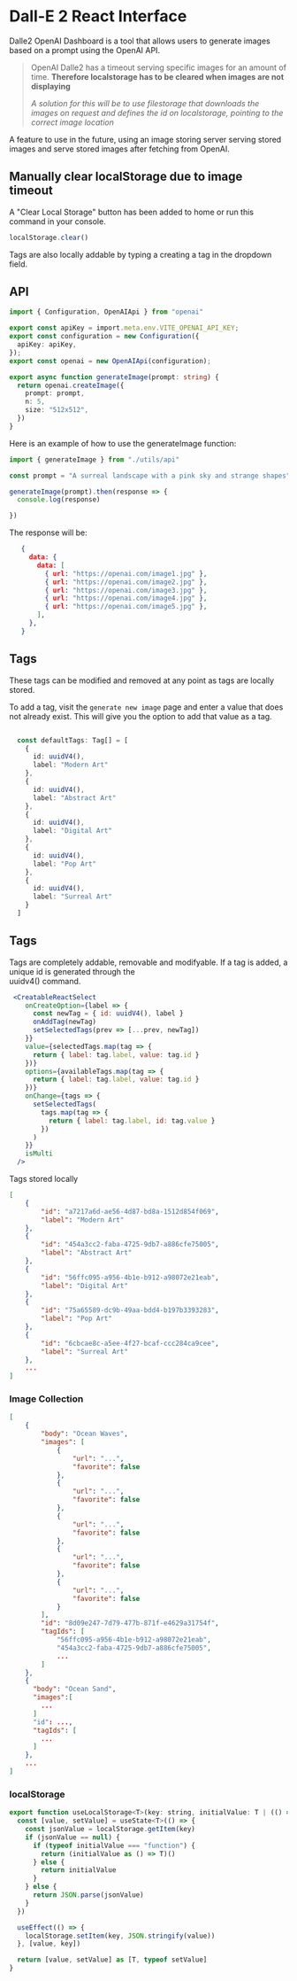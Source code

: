 # Dall-E 2 React Interface

Dalle2 OpenAI Dashboard is a tool that allows users to generate images based on a prompt using the OpenAI API. 

> OpenAI Dalle2 has a timeout serving specific images for an amount of time. 
> **Therefore localstorage has to be cleared when images are not displaying**
>
> *A solution for this will be to use filestorage that downloads the images on request and defines the id on localstorage, pointing to the correct image location*

A feature to use in the future, using an image storing server serving stored images and serve stored images after fetching from OpenAI.


## Manually clear localStorage due to image timeout

A "Clear Local Storage" button has been added to home
or run this command in your console.  
```js
localStorage.clear()
```
Tags are also locally addable by typing a creating a tag in the dropdown field.

## API
```ts
import { Configuration, OpenAIApi } from "openai"

export const apiKey = import.meta.env.VITE_OPENAI_API_KEY;
export const configuration = new Configuration({
  apiKey: apiKey,
});
export const openai = new OpenAIApi(configuration);

export async function generateImage(prompt: string) {
  return openai.createImage({
    prompt: prompt,
    n: 5,
    size: "512x512",
  })
}
```

Here is an example of how to use the generateImage function:

```ts
import { generateImage } from "./utils/api"

const prompt = "A surreal landscape with a pink sky and strange shapes"

generateImage(prompt).then(response => {
  console.log(response)

})

```

The response will be:
```json
   {
     data: {
       data: [
         { url: "https://openai.com/image1.jpg" },
         { url: "https://openai.com/image2.jpg" },
         { url: "https://openai.com/image3.jpg" },
         { url: "https://openai.com/image4.jpg" },
         { url: "https://openai.com/image5.jpg" },
       ],
     },
   }
```

## Tags
These tags can be modified and removed at any point as tags are locally stored.

To add a tag, visit the `generate new image` page and enter a value that does not already exist. This will give you the option to add that value as a tag.

```typescript

  const defaultTags: Tag[] = [
    {
      id: uuidV4(),
      label: "Modern Art"
    },
    {
      id: uuidV4(),
      label: "Abstract Art"
    },
    {
      id: uuidV4(),
      label: "Digital Art"
    },
    {
      id: uuidV4(),
      label: "Pop Art"
    },
    {
      id: uuidV4(),
      label: "Surreal Art"
    }
  ]

```

## Tags
Tags are completely addable, removable and modifyable.
If a tag is added, a unique id is generated through the  
uuidv4() command.


```jsx
 <CreatableReactSelect
    onCreateOption={label => {
      const newTag = { id: uuidV4(), label }
      onAddTag(newTag)
      setSelectedTags(prev => [...prev, newTag])
    }}
    value={selectedTags.map(tag => {
      return { label: tag.label, value: tag.id }
    })}
    options={availableTags.map(tag => {
      return { label: tag.label, value: tag.id }
    })}
    onChange={tags => {
      setSelectedTags(
        tags.map(tag => {
          return { label: tag.label, id: tag.value }
        })
      )
    }}
    isMulti
  />
```
Tags stored locally
```json
[
    {
        "id": "a7217a6d-ae56-4d87-bd8a-1512d854f069",
        "label": "Modern Art"
    },
    {
        "id": "454a3cc2-faba-4725-9db7-a886cfe75005",
        "label": "Abstract Art"
    },
    {
        "id": "56ffc095-a956-4b1e-b912-a98072e21eab",
        "label": "Digital Art"
    },
    {
        "id": "75a65589-dc9b-49aa-bdd4-b197b3393283",
        "label": "Pop Art"
    },
    {
        "id": "6cbcae8c-a5ee-4f27-bcaf-ccc284ca9cee",
        "label": "Surreal Art"
    },
    ...
]
```
### Image Collection
```json
[
    {
        "body": "Ocean Waves",
        "images": [
            {
                "url": "...",
                "favorite": false
            },
            {
                "url": "...",
                "favorite": false
            },
            {
                "url": "...",
                "favorite": false
            },
            {
                "url": "...",
                "favorite": false
            },
            {
                "url": "...",
                "favorite": false
            }
        ],
        "id": "8d09e247-7d79-477b-871f-e4629a31754f",
        "tagIds": [
            "56ffc095-a956-4b1e-b912-a98072e21eab",
            "454a3cc2-faba-4725-9db7-a886cfe75005",
            ...
        ]
    },
    {
      "body": "Ocean Sand",
      "images":[
        ...
      ]
      "id": ...,
      "tagIds": [
        ...
      ]
    },
    ...
]
```

### localStorage
```jsx
export function useLocalStorage<T>(key: string, initialValue: T | (() => T)) {
  const [value, setValue] = useState<T>(() => {
    const jsonValue = localStorage.getItem(key)
    if (jsonValue == null) {
      if (typeof initialValue === "function") {
        return (initialValue as () => T)()
      } else {
        return initialValue
      }
    } else {
      return JSON.parse(jsonValue)
    }
  })

  useEffect(() => {
    localStorage.setItem(key, JSON.stringify(value))
  }, [value, key])

  return [value, setValue] as [T, typeof setValue]
}
```